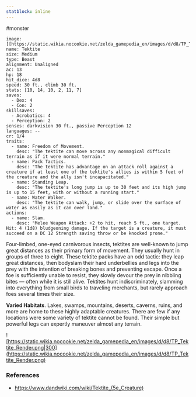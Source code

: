 ```yaml
---
statblock: inline
---
```

 #monster 

```statblock
image: [[https://static.wikia.nocookie.net/zelda_gamepedia_en/images/d/d8/TP_Tektite_Render.png]]
name: Tektite
size: Medium
type: Beast
alignment: Unaligned
ac: 13
hp: 18
hit_dice: 4d8
speed: 30 ft., climb 30 ft.
stats: [10, 14, 10, 2, 11, 7]
saves:
  - Dex: 4
  - Con: 2
skillsaves:
  - Acrobatics: 4
  - Perception: 2
senses: darkvision 30 ft., passive Perception 12
languages: --
cr: 1/4
traits:
  - name: Freedom of Movement.
    desc: "The tektite can move across any nonmagical difficult terrain as if it were normal terrain."
  - name: Pack Tactics.
    desc: "The tektite has advantage on an attack roll against a creature if at least one of the tektite's allies is within 5 feet of the creature and the ally isn't incapacitated."
  - name: Standing Leap.
    desc: "The tektite's long jump is up to 30 feet and its high jump is up to 15 feet, with or without a running start."
  - name: Water Walker.
    desc: "The tektite can walk, jump, or slide over the surface of water as easily as it can over land."
actions:
  - name: Slam.
    desc: "Melee Weapon Attack: +2 to hit, reach 5 ft., one target. Hit: 4 (1d8) bludgeoning damage. If the target is a creature, it must succeed on a DC 12 Strength saving throw or be knocked prone."
```

Four-limbed, one-eyed carnivorous insects, tektites are well-known to jump great distances as their primary form of movement. They usually hunt in groups of three to eight. These tektite packs have an odd tactic: they leap great distances, then bodyslam their hard underbellies and legs into the prey with the intention of breaking bones and preventing escape. Once a foe is sufficiently unable to resist, they slowly devour the prey in nibbling bites — often while it is still alive. Tektites hunt indiscriminately, slamming into everything from small birds to traveling merchants, but rarely approach foes several times their size.

**Varied Habitats**. Lakes, swamps, mountains, deserts, caverns, ruins, and more are home to these highly adaptable creatures. There are few if any locations were some variety of tektite cannot be found. Their simple but powerful legs can expertly maneuver almost any terrain.

![https://static.wikia.nocookie.net/zelda_gamepedia_en/images/d/d8/TP_Tektite_Render.png|300](https://static.wikia.nocookie.net/zelda_gamepedia_en/images/d/d8/TP_Tektite_Render.png)

### References

* https://www.dandwiki.com/wiki/Tektite_(5e_Creature)
